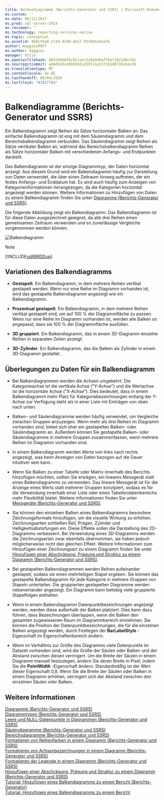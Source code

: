 ```yaml
---
title: Balkendiagramme (Berichts-Generator und SSRS) | Microsoft-Dokumentation
ms.custom: ''
ms.date: 06/13/2017
ms.prod: sql-server-2014
ms.reviewer: ''
ms.technology: reporting-services-native
ms.topic: conceptual
ms.assetid: db0cf6a0-2114-41d0-ab27-0319e52dee76
author: maggiesMSFT
ms.author: maggies
manager: kfile
ms.openlocfilehash: 483266607bc021a5c5a0a946aff6e7202248c582
ms.sourcegitcommit: ad4d92dce894592a259721a1571b1d8736abacdb
ms.translationtype: MT
ms.contentlocale: de-DE
ms.lasthandoff: 08/04/2020
ms.locfileid: "87617754"
---
```

# <a name="bar-charts-report-builder-and-ssrs"></a>Balkendiagramme (Berichts-Generator und SSRS)
  Ein Balkendiagramm zeigt Reihen als Sätze horizontaler Balken an. Das einfache Balkendiagramm ist eng mit dem Säulendiagramm und dem Bereichsbalkendiagramm verbunden. Das Säulendiagramm zeigt Reihen als Sätze vertikaler Balken an, während das Bereichsbalkendiagramm Reihen als Sätze horizontaler Balken mit verschiedenen Anfangs- und Endpunkten darstellt.  
  
 Das Balkendiagramm ist der einzige Diagrammtyp, der Daten horizontal anzeigt. Aus diesem Grund wird ein Balkendiagramm häufig zur Darstellung von Daten verwendet, die über einen Zeitraum hinweg auftreten, der ein festes Anfangs- und Enddatum hat. Es wird auch häufig zum Anzeigen von Kategorieinformationen herangezogen, da die Kategorien horizontal angezeigt werden können. Weitere Informationen zu Hinzufügen von Daten zu einem Ballkendiagramm finden Sie unter [Diagramme &#40;Berichts-Generator und SSRS&#41;](charts-report-builder-and-ssrs.md).  
  
 Die folgende Abbildung zeigt ein Balkendiagramm. Das Balkendiagramm ist für diese Daten ausgezeichnet geeignet, da alle drei Reihen einen gemeinsamen Zeitraum verwenden und so zuverlässige Vergleiche vorgenommen werden können.  
  
 ![Balkendiagramm](../media/barchart.gif "Balkendiagramm")  
  
> [!NOTE]  
>  [!INCLUDE[ssRBRDDup](../../includes/ssrbrddup-md.md)]  
  
## <a name="variations-of-the-bar-chart"></a>Variationen des Balkendiagramms  
  
-   **Gestapelt**. Ein Balkendiagramm, in dem mehrere Reihen vertikal gestapelt werden. Wenn nur eine Reihe im Diagramm vorhanden ist, wird das gestapelte Balkendiagramm angezeigt wie ein Balkendiagramm.  
  
-   **Prozentual gestapelt**. Ein Balkendiagramm, in dem mehrere Reihen vertikal gestapelt sind, um auf 100 % der Diagrammfläche zu passen. Wenn nur eine Reihe im Diagramm vorhanden ist, werden alle Balken so angepasst, dass sie 100 % der Diagrammfläche ausfüllen.  
  
-   **3D gruppiert**. Ein Balkendiagramm, das in einem 3D-Diagramm einzelne Reihen in separaten Zeilen anzeigt.  
  
-   **3D-Zylinder**. Ein Balkendiagramm, das die Balken als Zylinder in einem 3D-Diagramm gestaltet.  
  
## <a name="data-considerations-for-bar-charts"></a>Überlegungen zu Daten für ein Balkendiagramm  
  
-   Bei Balkendiagrammen werden die Achsen umgekehrt. Die Kategorieachse ist die vertikale Achse ("Y-Achse") und die Wertachse ist die horizontale Achse ("X-Achse"). Dies bedeutet, dass in einem Balkendiagramm mehr Platz für Kategoriebezeichnungen entlang der Y-Achse zur Verfügung steht als in einer Liste mit Einträgen von oben nach unten.  
  
-   Balken- und Säulendiagramme werden häufig verwendet, um Vergleiche zwischen Gruppen anzuzeigen. Wenn mehr als drei Reihen im Diagramm vorhanden sind, bietet sich eher ein gestapeltes Balken- oder Säulendiagramm an. Außerdem können Sie gestapelte Balken- oder Säulendiagramme in mehrere Gruppen zusammenfassen, wenn mehrere Reihen im Diagramm vorhanden sind.  
  
-   In einem Balkendiagramm werden Werte von links nach rechts angezeigt, was beim Anzeigen von Daten bezogen auf die Dauer intuitiver sein kann.  
  
-   Wenn Sie Balken zu einer Tabelle oder Matrix innerhalb des Berichts hinzufügen möchten, sollten Sie erwägen, ein lineares Messgerät statt eines Balkendiagramms zu verwenden. Das lineare Messgerät ist für die Anzeige eines Werts statt mehrerer Gruppen konzipiert, sodass es für die Verwendung innerhalb einer Liste oder eines Tabellendatenbereichs mehr Flexibilität bietet. Weitere Informationen finden Sie unter [Messgeräte &#40;Berichts-Generator und SSRS&#41;](gauges-report-builder-and-ssrs.md).  
  
-   Sie können den einzelnen Balken eines Balkendiagramms besondere Zeichnungsformate hinzufügen, um die visuelle Wirkung zu erhöhen. Zeichnungsarten schließen Keil, Prägen, Zylinder und Helligkeitsabstufungen ein. Diese Effekte sollen die Darstellung des 2D-Diagramms verbessern. Bei Verwendung eines 3D-Diagramms werden die Zeichnungsarten zwar ebenfalls übernommen, sie haben jedoch möglicherweise nicht den gleichen Effekt. Weitere Informationen zum Hinzufügen einer Zeichnungsart zu einem Diagramm finden Sie unter [Hinzufügen einer Abschrägung, Prägung und Struktur zu einem Diagramm &#40;Berichts-Generator und SSRS&#41;](chart-effects-add-bevel-emboss-or-texture-report-builder.md).  
  
-   Bei gestapelten Balkendiagrammen werden Reihen aufeinander gestapelt, sodass sie einen mehrteiligen Stapel ergeben. Sie können das gestapelte Balkendiagramm für jede Kategorie in mehrere Gruppen von Stapeln unterteilen. Die gruppierten gestapelten Diagramme werden nebeneinander angezeigt. Ein Diagramm kann beliebig viele gruppierte Stapelfolgen enthalten.  
  
-   Wenn in einem Balkendiagramm Datenpunktbezeichnungen angezeigt werden, werden diese außerhalb der Balken platziert. Dies kann dazu führen, dass Bezeichnungen überlappen, wenn die Balken den gesamten zugewiesenen Raum im Diagrammbereich einnehmen. Sie können die Position der Datenpunktbezeichnungen, die für die einzelnen Balken angezeigt werden, durch Festlegen der **BarLabelStyle** -Eigenschaft im Eigenschaftenbereich ändern.  
  
-   Wenn im Verhältnis zur Größe des Diagramms viele Datenpunkte im Dataset vorhanden sind, wird die Größe der Säulen oder Balken und der Abstand zwischen diesen verringert. Um die Breite der Säulen in einem Diagramm manuell festzulegen, ändern Sie deren Breite in Pixel, indem Sie die **PointWidth** -Eigenschaft ändern. Standardmäßig ist der Wert dieser Eigenschaft 0,8. Wenn Sie die Breite der Säulen oder Balken in einem Diagramm erhöhen, verringert sich der Abstand zwischen den einzelnen Säulen oder Balken.  
  
## <a name="see-also"></a>Weitere Informationen  
 [Diagramme &#40;Berichts-Generator und SSRS&#41;](charts-report-builder-and-ssrs.md)   
 [Diagrammtypen &#40;Berichts-Generator und SSRS&#41;](chart-types-report-builder-and-ssrs.md)   
 [Leere und NULL-Datenpunkte in Diagrammen (Berichts-Generator und SSRS)](empty-and-null-data-points-in-charts-report-builder-and-ssrs.md)   
 [Säulendiagramme (Berichts-Generator und SSRS)](column-charts-report-builder-and-ssrs.md)   
 [Bereichsdiagramme &#40;Berichts-Generator und SSRS&#41;](range-charts-report-builder-and-ssrs.md)   
 [Formatieren von Reihenfarben in einem Diagramm &#40;Berichts-Generator und SSRS&#41;](formatting-series-colors-on-a-chart-report-builder-and-ssrs.md)   
 [Formatieren von Achsenbezeichnungen in einem Diagramm &#40;Berichts-Generator und SSRS&#41;](formatting-axis-labels-on-a-chart-report-builder-and-ssrs.md)   
 [Formatieren der Legende in einem Diagramm &#40;Berichts-Generator und SSRS&#41;](chart-legend-formatting-report-builder.md)   
 [Hinzufügen einer Abschrägung, Prägung und Struktur zu einem Diagramm (Berichts-Generator und SSRS)](chart-effects-add-bevel-emboss-or-texture-report-builder.md)   
 [Tutorial: Hinzufügen eines Balkendiagramms zu einem Bericht (Berichts-Generator)](https://go.microsoft.com/fwlink/?LinkId=198052)   
 [Tutorial: Hinzufügen eines Balkendiagramms zu einem Bericht](https://go.microsoft.com/fwlink/?LinkId=198042)  
  
  
